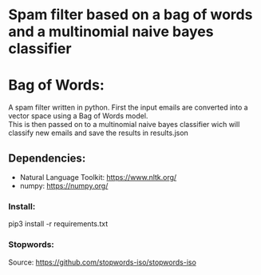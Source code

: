 # Spam filter based on a bag of words and a multinomial naive bayes classifier


# Bag of Words:
A spam filter written in python. First the input emails are converted into a vector space using a Bag of Words model.  
This is then passed on to a multinomial naive bayes classifier wich will classify new emails and save the results 
in results.json


## Dependencies:
- Natural Language Toolkit: https://www.nltk.org/
- numpy: https://numpy.org/


### Install:
pip3 install -r requirements.txt


### Stopwords:
Source: https://github.com/stopwords-iso/stopwords-iso